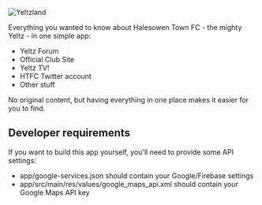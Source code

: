 ![Yeltzland](https://bravelocation.com/images/logos/yeltzland.png)

Everything you wanted to know about Halesowen Town FC - the mighty Yeltz - in one simple app:

- Yeltz Forum
- Official Club Site
- Yeltz TV!
- HTFC Twitter account
- Other stuff

No original content, but having everything in one place makes it easier for you to find.

## Developer requirements ##

If you want to build this app yourself, you'll need to provide some API settings:

- app/google-services.json should contain your Google/Firebase settings
- app/src/main/res/values/google_maps_api.xml should contain your Google Maps API key



